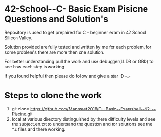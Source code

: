 # 42-School--C- Basic Exam Pisicne Questions and Solution's
Repository is used to get prepaired for C - beginner exam in 42 School Silicon Valley.

Solution provided are fully tested and written by me for each problem, for some problem's there are more then one solution.

For better understanding pull the work and use debugger(LLDB or GBD) to see how each step is working. 

If you found helpful then please do follow and give a star :D -_-

# Steps to clone the work
1. git clone https://github.com/Manmeet2018/C--Basic--Examshell--42---Piscine.git
2. local at various directory distinguished by there difficulty levels and see the subject.en.txt to undertsand the question and for solutions see the *.c files and there working.
